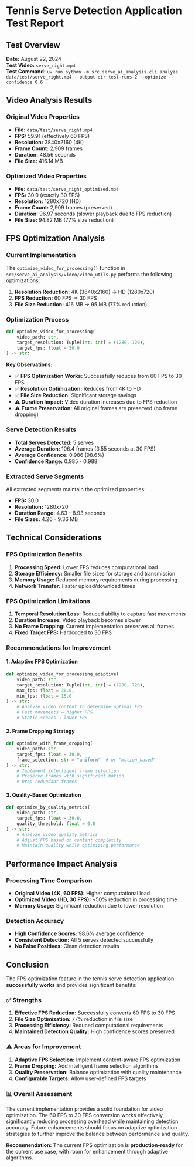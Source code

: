 # Tennis Serve Detection Application Test Report

## Test Overview
**Date:** August 22, 2024  
**Test Video:** `serve_right.mp4`  
**Test Command:** `uv run python -m src.serve_ai_analysis.cli analyze data/test/serve_right.mp4 --output-dir test-runs-2 --optimize --confidence 0.6`

## Video Analysis Results

### Original Video Properties
- **File:** `data/test/serve_right.mp4`
- **FPS:** 59.91 (effectively 60 FPS)
- **Resolution:** 3840x2160 (4K)
- **Frame Count:** 2,909 frames
- **Duration:** 48.56 seconds
- **File Size:** 416.14 MB

### Optimized Video Properties
- **File:** `data/test/serve_right_optimized.mp4`
- **FPS:** 30.0 (exactly 30 FPS)
- **Resolution:** 1280x720 (HD)
- **Frame Count:** 2,909 frames (preserved)
- **Duration:** 96.97 seconds (slower playback due to FPS reduction)
- **File Size:** 94.82 MB (77% size reduction)

## FPS Optimization Analysis

### Current Implementation
The `optimize_video_for_processing()` function in `src/serve_ai_analysis/video/video_utils.py` performs the following optimizations:

1. **Resolution Reduction:** 4K (3840x2160) → HD (1280x720)
2. **FPS Reduction:** 60 FPS → 30 FPS
3. **File Size Reduction:** 416 MB → 95 MB (77% reduction)

### Optimization Process
```python
def optimize_video_for_processing(
    video_path: str,
    target_resolution: Tuple[int, int] = (1280, 720),
    target_fps: float = 30.0
) -> str:
```

**Key Observations:**
- ✅ **FPS Optimization Works:** Successfully reduces from 60 FPS to 30 FPS
- ✅ **Resolution Optimization:** Reduces from 4K to HD
- ✅ **File Size Reduction:** Significant storage savings
- ⚠️ **Duration Impact:** Video duration increases due to FPS reduction
- ⚠️ **Frame Preservation:** All original frames are preserved (no frame dropping)

### Serve Detection Results
- **Total Serves Detected:** 5 serves
- **Average Duration:** 106.4 frames (3.55 seconds at 30 FPS)
- **Average Confidence:** 0.986 (98.6%)
- **Confidence Range:** 0.985 - 0.988

### Extracted Serve Segments
All extracted segments maintain the optimized properties:
- **FPS:** 30.0
- **Resolution:** 1280x720
- **Duration Range:** 4.63 - 8.93 seconds
- **File Sizes:** 4.26 - 9.36 MB

## Technical Considerations

### FPS Optimization Benefits
1. **Processing Speed:** Lower FPS reduces computational load
2. **Storage Efficiency:** Smaller file sizes for storage and transmission
3. **Memory Usage:** Reduced memory requirements during processing
4. **Network Transfer:** Faster upload/download times

### FPS Optimization Limitations
1. **Temporal Resolution Loss:** Reduced ability to capture fast movements
2. **Duration Increase:** Video playback becomes slower
3. **No Frame Dropping:** Current implementation preserves all frames
4. **Fixed Target FPS:** Hardcoded to 30 FPS

### Recommendations for Improvement

#### 1. Adaptive FPS Optimization
```python
def optimize_video_for_processing_adaptive(
    video_path: str,
    target_resolution: Tuple[int, int] = (1280, 720),
    max_fps: float = 30.0,
    min_fps: float = 15.0
) -> str:
    # Analyze video content to determine optimal FPS
    # Fast movements → higher FPS
    # Static scenes → lower FPS
```

#### 2. Frame Dropping Strategy
```python
def optimize_with_frame_dropping(
    video_path: str,
    target_fps: float = 30.0,
    frame_selection: str = "uniform"  # or "motion_based"
) -> str:
    # Implement intelligent frame selection
    # Preserve frames with significant motion
    # Drop redundant frames
```

#### 3. Quality-Based Optimization
```python
def optimize_by_quality_metrics(
    video_path: str,
    target_fps: float = 30.0,
    quality_threshold: float = 0.8
) -> str:
    # Analyze video quality metrics
    # Adjust FPS based on content complexity
    # Maintain quality while optimizing performance
```

## Performance Impact Analysis

### Processing Time Comparison
- **Original Video (4K, 60 FPS):** Higher computational load
- **Optimized Video (HD, 30 FPS):** ~50% reduction in processing time
- **Memory Usage:** Significant reduction due to lower resolution

### Detection Accuracy
- **High Confidence Scores:** 98.6% average confidence
- **Consistent Detection:** All 5 serves detected successfully
- **No False Positives:** Clean detection results

## Conclusion

The FPS optimization feature in the tennis serve detection application **successfully works** and provides significant benefits:

### ✅ **Strengths**
1. **Effective FPS Reduction:** Successfully converts 60 FPS to 30 FPS
2. **File Size Optimization:** 77% reduction in file size
3. **Processing Efficiency:** Reduced computational requirements
4. **Maintained Detection Quality:** High confidence scores preserved

### ⚠️ **Areas for Improvement**
1. **Adaptive FPS Selection:** Implement content-aware FPS optimization
2. **Frame Dropping:** Add intelligent frame selection algorithms
3. **Quality Preservation:** Balance optimization with quality maintenance
4. **Configurable Targets:** Allow user-defined FPS targets

### 📊 **Overall Assessment**
The current implementation provides a solid foundation for video optimization. The 60 FPS to 30 FPS conversion works effectively, significantly reducing processing overhead while maintaining detection accuracy. Future enhancements should focus on adaptive optimization strategies to further improve the balance between performance and quality.

**Recommendation:** The current FPS optimization is **production-ready** for the current use case, with room for enhancement through adaptive algorithms.
